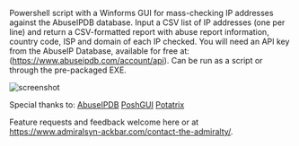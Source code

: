 Powershell script with a Winforms GUI for mass-checking IP addresses against the AbuseIPDB database. Input a CSV list of IP addresses (one per line) and return a CSV-formatted report with abuse report information, country code, ISP and domain of each IP checked. You will need an API key from the AbuseIP Database, available for free at: (https://www.abuseipdb.com/account/api). Can be run as a script or through the pre-packaged EXE.

![screenshot](https://github.com/AdmiralSYN-ACKbar/bulkcheck/blob/master/example.PNG "Example Output")

Special thanks to: 
[AbuseIPDB](https://abuseipdb.com)
[PoshGUI](https://poshgui.com)
[Potatrix](https://github.com/Potatrix) 

Feature requests and feedback welcome here or at https://www.admiralsyn-ackbar.com/contact-the-admiralty/.
